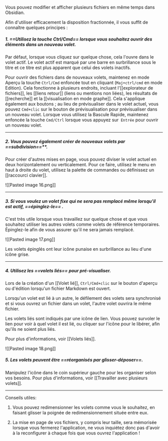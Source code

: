 Vous pouvez modifier et afficher plusieurs fichiers en même temps dans Obsidian.

Afin d'utiliser efficacement la disposition fractionnée, il vous suffit de connaître quelques principes :

##### 1. ==Utilisez la touche Ctrl/Cmd== lorsque vous souhaitez ouvrir des éléments dans un nouveau volet.

Par défaut, lorsque vous cliquez sur quelque chose, cela l'ouvre dans le volet actif. Le volet actif est marqué par une barre en surbrillance sous le titre et ce titre est plus apparent que celui des volets inactifs.

Pour ouvrir des fichiers dans de nouveaux volets, maintenez en mode Aperçu la touche `Ctrl/Cmd` enfoncée tout en cliquant (`Maj+ctrl/cmd` en mode Edition). Cela fonctionne à plusieurs endroits, incluant l'[[explorateur de fichiers]], les [[liens retour]] (liens ou mentions non liées), les résultats de [[recherche]] et la [[visualisation en mode graphe]]. Cela s'applique également aux boutons ; au lieu de prévisualiser dans le volet actuel, vous pouvez `Cmd+clic` sur le bouton de prévisualisation pour prévisualiser dans un nouveau volet. Lorsque vous utilisez la Bascule Rapide, maintenez enfoncée la touche `Cmd/Ctrl` lorsque vous appuyez sur` Entrée` pour ouvrir un nouveau volet.

---

##### 2. Vous pouvez également créer de nouveaux volets par ==subdivision==**.

Pour créer d'autres mises en page, vous pouvez diviser le volet actuel en deux horizontalement ou verticalement. Pour ce faire, utilisez le menu en haut à droite du volet, utilisez la palette de commandes ou définissez un [[raccourci clavier]].

![[Pasted image 16.png]]

---

##### 3. Si vous voulez un volet fixe qui ne sera pas remplacé même lorsqu'il est actif, ==épinglez-le== .

C'est très utile lorsque vous travaillez sur quelque chose et que vous souhaitez utiliser les autres volets comme volets de référence temporaires. Épinglez-le afin de vous assurer qu'il ne sera jamais remplacé.

![[Pasted image 17.png]]

Les volets épinglés ont leur icône punaise en surbrillance au lieu d'une icône grise.

---

##### 4. Utilisez les ==volets liés== pour pré-visualiser.

Lors de la création d'un [[Volet lié]], `Ctrl/Cmd+clic` sur le bouton d'aperçu ou d'édition lorsqu'un fichier Markdown est ouvert.

Lorsqu'un volet est lié à un autre, le défilement des volets sera synchronisé et si vous ouvrez un fichier dans un volet, l'autre volet ouvrira le même fichier.

Les volets liés sont indiqués par une icône de lien. Vous pouvez survoler le lien pour voir à quel volet il est lié, ou cliquer sur l'icône pour le libérer, afin qu'ils ne soient plus liés.

Pour plus d'informations, voir [[Volets liés]].

![[Pasted image 18.png]]

##### 5. Les volets peuvent être ==réorganisés par glisser-déposer==.

Manipulez l'icône dans le coin supérieur gauche pour les organiser selon vos besoins. Pour plus d'informations, voir [[Travailler avec plusieurs volets]].

---

Conseils utiles:

1. Vous pouvez redimensionner les volets comme vous le souhaitez, en faisant glisser la poignée de redimensionnement située entre eux.

2. La mise en page de vos fichiers, y compris leur taille, sera mémorisée lorsque vous fermerez l'application, ne vous inquiétez donc pas d'avoir à la reconfigurer à chaque fois que vous ouvrez l'application !